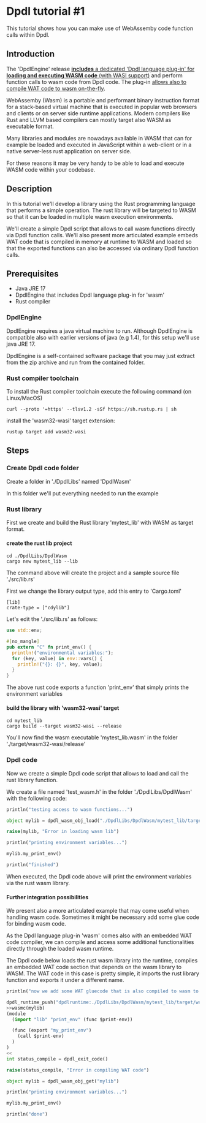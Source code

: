 
# Dpdl tutorial #1

This tutorial shows how you can make use of WebAssemby code function calls within Dpdl.

## Introduction

The 'DpdlEngine' release <ins>**includes** a dedicated 'Dpdl language plug-in' for **loading and executing WASM code** (with WASI support)</ins> and perform function calls to wasm code from Dpdl code. The plug-in <ins>allows also to compile WAT code to wasm on-the-fly</ins>.

WebAssemby (Wasm) is a portable and performant binary instruction format for a stack-based virtual machine that is executed in popular web browsers and clients or on server side runtime applications. Modern compilers like Rust and LLVM based compilers can mostly target also WASM as executable format. 

Many libraries and modules are nowadays available in WASM that can for example be loaded and executed in JavaScript within a web-client or in a native server-less rust application on server side.

For these reasons it may be very handy to be able to load and execute WASM code within your codebase.


## Description

In this tutorial we'll develop a library using the Rust programming language that performs a simple operation. The rust library will be targeted to WASM so that it can be loaded in multiple wasm execution environments.

We'll create a simple Dpdl script that allows to call wasm functions directly via Dpdl function calls. 
We'll also present more articulated example embeds WAT code that is compiled in memory at runtime to WASM and loaded so that the exported functions can also be accessed via ordinary Dpdl function calls.

## Prerequisites

- Java JRE 17
- DpdlEngine that includes Dpdl language plug-in for 'wasm'
- Rust compiler


### DpdlEngine

DpdlEngine requires a java virtual machine to run. Although DpdlEngine is compatible also with earlier versions of java (e.g 1.4), for this setup we'll use java JRE 17.

DpdlEngine is a self-contained software package that you may just extract from the zip archive and run from the contained folder.


### Rust compiler toolchain

To install the Rust compiler toolchain execute the following command (on Linux/MacOS)

```
curl --proto '=https' --tlsv1.2 -sSf https://sh.rustup.rs | sh
```

install the 'wasm32-wasi' target extension:

```
rustup target add wasm32-wasi
```

## Steps

### Create Dpdl code folder

Create a folder in './DpdlLibs' named 'DpdlWasm'

In this folder we'll put everything needed to run the example

### Rust library

First we create and build the Rust library 'mytest_lib' with WASM as target format.

#### create the rust lib project
```
cd ./DpdlLibs/DpdlWasm
cargo new mytest_lib --lib 
```

The command above will create the project and a sample source file './src/lib.rs'

First we change the library output type, add this entry to 'Cargo.toml'
```
[lib]
crate-type = ["cdylib"]
```

Let's edit the './src/lib.rs' as follows:

```rust
use std::env;

#[no_mangle]
pub extern "C" fn print_env() {
  println!("environmental variables:");
  for (key, value) in env::vars() {
    println!("{}: {}", key, value);
  }
}
```

The above rust code exports a function 'print_env' that simply prints the environment variables


#### build the library with 'wasm32-wasi' target

```
cd mytest_lib
cargo build --target wasm32-wasi --release
```

You'll now find the wasm executable 'mytest_lib.wasm' in the folder './target/wasm32-wasi/release'
 

### Dpdl code

Now we create a simple Dpdl code script that allows to load and call the rust library function.

We create a file named 'test_wasm.h' in the folder './DpdlLibs/DpdlWasm' with the following code:

```python
println("testing access to wasm functions...")

object mylib = dpdl_wasm_obj_load("./DpdlLibs/DpdlWasm/mytest_lib/target/wasm32-wasi/release/mytest_lib.wasm")

raise(mylib, "Error in loading wasm lib")

println("printing environment variables...")

mylib.my_print_env()

println("finished")

```

When executed, the Dpdl code above will print the environment variables via the rust wasm library.


#### Further integration possibilities

We present also a more articulated example that may come useful when handling wasm code. Sometimes it might be necessary add some glue code for binding wasm code.

As the Dpdl language plug-in 'wasm' comes also with an embedded WAT code compiler, we can compile and access some additional functionalities directly through the loaded wasm runtime.

The Dpdl code below loads the rust wasm library into the runtime, compiles an embedded WAT code section that depends on the wasm library to WASM. The WAT code in this case is pretty simple, it imports the rust library function and exports it under a different name.

```python
println("now we add some WAT gluecode that is also compiled to wasm to access the library...")

dpdl_runtime_push("dpdlruntime:./DpdlLibs/DpdlWasm/mytest_lib/target/wasm32-wasi/release/mytest_lib.wasm")
>>wasmc(mylib)
(module
  (import "lib" "print_env" (func $print-env))

  (func (export "my_print_env")
    (call $print-env)
  )
)
<<
int status_compile = dpdl_exit_code()

raise(status_compile, "Error in compiling WAT code")

object mylib = dpdl_wasm_obj_get("mylib")

println("printing environment variables...")

mylib.my_print_env()

println("done")
```

 

